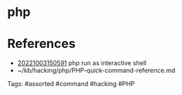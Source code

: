 # php

# References
- [20221003150591](/zet/20221003150591/README.md) php run as interactive shell
- ~/kb/hacking/php/PHP-quick-command-reference.md

Tags:
    #assorted #command #hacking #PHP
